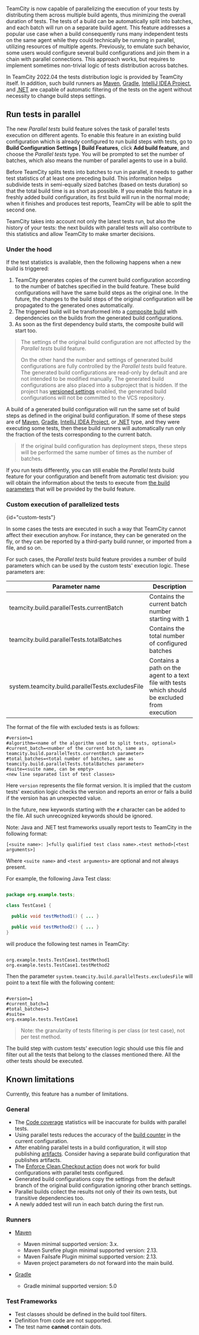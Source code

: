 [//]: # (title: Parallel Tests)
[//]: # (auxiliary-id: Parallel Tests)

TeamCity is now capable of parallelizing the execution of your tests by distributing them across multiple build agents, thus minimizing the overall duration of tests. The tests of a build can be automatically split into batches, and each batch will run on a separate build agent. 
This feature addresses a popular use case when a build consequently runs many independent tests on the same agent while they could technically be running in parallel, utilizing resources of multiple agents.
Previously, to emulate such behavior, some users would configure several build configurations and join them in a chain with parallel connections. This approach works, but requires to implement sometimes non-trivial logic of tests distribution across batches. 

In TeamCity 2022.04 the tests distribution logic is provided by TeamCity itself. In addition, such build runners as [Maven](maven.md), [Gradle](gradle.md), [IntelliJ IDEA Project](intellij-idea-project.md), and [.NET](net.md) are capable of automatic filtering of the tests on the agent without necessity to change build steps settings.  


## Run tests in parallel

The new _Parallel tests_ build feature solves the task of parallel tests execution on different agents.
To enable this feature in an existing build configuration which is already configured to run build steps with tests, go to **Build Configuration Settings | Build Features**, click **Add build feature**, and choose the _Parallel tests_ type. You will be prompted to set the number of batches, which also means the number of parallel agents to use in a build.

Before TeamCity splits tests into batches to run in parallel, it needs to gather test statistics of at least one preceding build. This information helps subdivide tests in semi-equally sized batches (based on tests duration) so that the total build time is as short as possible.
If you enable this feature in a freshly added build configuration, its first build will run in the normal mode; when it finishes and produces test reports, TeamCity will be able to split the second one.

TeamCity takes into account not only the latest tests run, but also the history of your tests: the next builds with parallel tests will also contribute to this statistics and allow TeamCity to make smarter decisions. 

### Under the hood

If the test statistics is available, then the following happens when a new build is triggered:

1. TeamCity generates copies of the current build configuration according to the number of batches specified in the build feature. 
These build configurations will have the same build steps as the original one.
In the future, the changes to the build steps of the original configuration will be propagated to the generated ones automatically.
2. The triggered build will be transformed into a [composite build](composite-build-configuration.md) with dependencies on the builds from the generated build configurations.
3. As soon as the first dependency build starts, the composite build will start too.

>The settings of the original build configuration are not affected by the _Parallel tests_ build feature. 
>
>On the other hand the number and settings of generated build configurations are fully controlled by the _Parallel tests_ build feature. The generated build configurations are read-only by default and are not intended to be modified manually. 
The generated build configurations are also placed into a subproject that is hidden.
If the project has [versioned settings](storing-project-settings-in-version-control.md) enabled, the generated build configurations will not be committed to the VCS repository.

A build of a generated build configuration will run the same set of build steps as defined in the original build configuration. If some of these steps are 
of [Maven](maven.md), [Gradle](gradle.md), [IntelliJ IDEA Project](intellij-idea-project.md), 
or [.NET](net.md) type, and they were executing some tests, then these build runners will automatically run only the fraction of the tests corresponding to the current batch.

>If the original build configuration has deployment steps, these steps will be performed the same number of times as the number of batches.

If you run tests differently, you can still enable the _Parallel tests_ build feature for your configuration
and benefit from automatic test division: you will obtain the information about the tests to execute from [the build parameters](#custom-tests) that will be provided by the build feature.

### Custom execution of parallelized tests
{id="custom-tests"}

In some cases the tests are executed in such a way that TeamCity cannot affect their execution anyhow. For instance, they can be generated on the fly, or they can be reported by a third-party build runner, or imported from a file, and so on.

For such cases, the _Parallel tests_ build feature provides a number of build parameters which can be used by the custom tests' execution logic.
These parameters are:

| Parameter name                                   | Description                                                                                    |
|--------------------------------------------------|------------------------------------------------------------------------------------------------|
| teamcity.build.parallelTests.currentBatch        | Contains the current batch number starting with 1                                              |
| teamcity.build.parallelTests.totalBatches        | Contains the total number of configured batches                                                |
| system.teamcity.build.parallelTests.excludesFile | Contains a path on the agent to a text file with tests which should be excluded from execution |

The format of the file with excluded tests is as follows:
```
#version=1
#algorithm=<name of the algorithm used to split tests, optional>
#current_batch=<number of the current batch, same as teamcity.build.parallelTests.currentBatch parameter>
#total_batches=<total number of batches, same as teamcity.build.parallelTests.totalBatches parameter>
#suite=<suite name, can be empty>
<new line separated list of test classes>
```

Here `version` represents the file format version. It is implied that the custom tests' execution logic checks the version and reports an error or fails a build if the version has an unexpected value. 

In the future, new keywords starting with the `#` character can be added to the file. All such unrecognized keywords should be ignored.    


Note: Java and .NET test frameworks usually report tests to TeamCity in the following format:

`[<suite name>: ]<fully qualified test class name>.<test method>[<test arguments>]`

Where `<suite name>` and `<test arguments>` are optional and not always present.

For example, the following Java Test class:

```java

package org.example.tests;

class TestCase1 {

  public void testMethod1() { ... }

  public void testMethod2() { ... }
}

```

will produce the following test names in TeamCity:

```Shell

org.example.tests.TestCase1.testMethod1
org.example.tests.TestCase1.testMethod2

```

Then the parameter `system.teamcity.build.parallelTests.excludesFile` will point to a text file with the following content:

```Shell

#version=1
#current_batch=1
#total_batches=3
#suite=
org.example.tests.TestCase1

```

> Note: the granularity of tests filtering is per class (or test case), not per test method.

The build step with custom tests' execution logic should use this file and filter out all the tests that belong to the classes mentioned there. All the other tests should be executed.


## Known limitations

Currently, this feature has a number of limitations.

### General

* The [Code coverage](code-quality-tools.md#code-coverage-tools) statistics will be inaccurate for builds with parallel tests.
* Using parallel tests reduces the accuracy of the [build counter](configuring-general-settings.md#General+Build+Configuration+Settings) in the current configuration.
* After enabling parallel tests in a build configuration, it will stop publishing [artifacts](build-artifact.md). Consider having a separate build configuration that publishes artifacts.
* The [Enforce Clean Checkout action](clean-checkout.md#Enforcing+Clean+Checkout) does not work for build configurations with parallel tests configured.
* Generated build configurations copy the settings from the default branch of the original build configuration ignoring other branch settings.
* Parallel builds collect the results not only of their its own tests, but transitive dependencies too.
* A newly added test will run in each batch during the first run.

### Runners

* [Maven](maven.md)
  * Maven minimal supported version: 3.x.
  * Maven Surefire plugin minimal supported version: 2.13.
  * Maven Failsafe Plugin minimal supported version: 2.13.
  * Maven project parameters do not forward into the main build.
  
* [Gradle](gradle.md)
  * Gradle minimal supported version: 5.0

### Test Frameworks

* Test classes should be defined in the build tool filters.
* Definition from code are not supported.
* The test name **cannot** contain dots. 